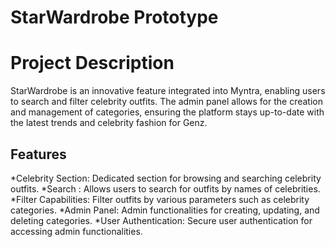 # StarWardrobe Prototype

# Project Description

StarWardrobe is an innovative feature integrated into Myntra, enabling users to search and filter celebrity outfits. The admin panel allows for the creation and management of categories, ensuring the platform stays up-to-date with the latest trends and celebrity fashion for Genz.

## Features

*Celebrity Section: Dedicated section for browsing and searching celebrity outfits.
*Search : Allows users to search for outfits by names of celebrities.
*Filter Capabilities: Filter outfits by various parameters such as celebrity categories.
*Admin Panel: Admin functionalities for creating, updating, and deleting categories.
*User Authentication: Secure user authentication for accessing admin functionalities.
